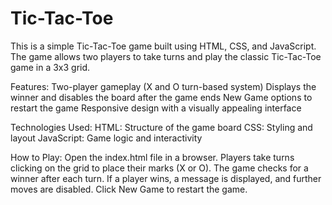 # Tic-Tac-Toe
This is a simple Tic-Tac-Toe game built using HTML, CSS, and JavaScript. The game allows two players to take turns and play the classic Tic-Tac-Toe game in a 3x3 grid.

Features:
Two-player gameplay (X and O turn-based system)
Displays the winner and disables the board after the game ends
New Game options to restart the game
Responsive design with a visually appealing interface

Technologies Used:
HTML: Structure of the game board
CSS: Styling and layout
JavaScript: Game logic and interactivity

How to Play:
Open the index.html file in a browser.
Players take turns clicking on the grid to place their marks (X or O).
The game checks for a winner after each turn.
If a player wins, a message is displayed, and further moves are disabled.
Click New Game to restart the game.
